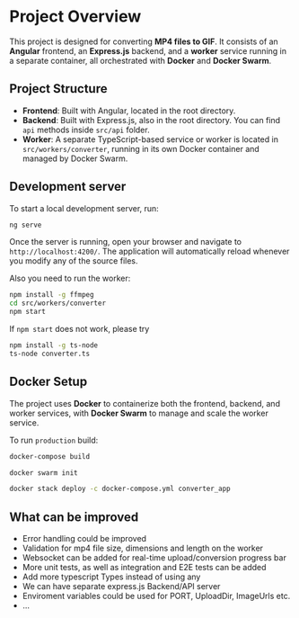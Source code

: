 # Project Overview

This project is designed for converting **MP4 files to GIF**. It consists of an **Angular** frontend, an **Express.js** backend, and a **worker** service running in a separate container, all orchestrated with **Docker** and **Docker Swarm**.

## Project Structure

- **Frontend**: Built with Angular, located in the root directory.
- **Backend**: Built with Express.js, also in the root directory. You can find `api` methods inside `src/api` folder.
- **Worker**: A separate TypeScript-based service or worker is located in `src/workers/converter`, running in its own Docker container and managed by Docker Swarm.

## Development server

To start a local development server, run:

```bash
ng serve
```

Once the server is running, open your browser and navigate to `http://localhost:4200/`. The application will automatically reload whenever you modify any of the source files.

Also you need to run the worker:

```bash
npm install -g ffmpeg
cd src/workers/converter
npm start
```

If `npm start` does not work, please try

```bash
npm install -g ts-node
ts-node converter.ts
```

## Docker Setup

The project uses **Docker** to containerize both the frontend, backend, and worker services, with **Docker Swarm** to manage and scale the worker service.

To run `production` build:

```bash
docker-compose build

docker swarm init

docker stack deploy -c docker-compose.yml converter_app
```

## What can be improved

- Error handling could be improved
- Validation for mp4 file size, dimensions and length on the worker
- Websocket can be added for real-time upload/conversion progress bar
- More unit tests, as well as integration and E2E tests can be added
- Add more typescript Types instead of using any
- We can have separate express.js Backend/API server
- Enviroment variables could be used for PORT, UploadDir, ImageUrls etc. 
- ...
